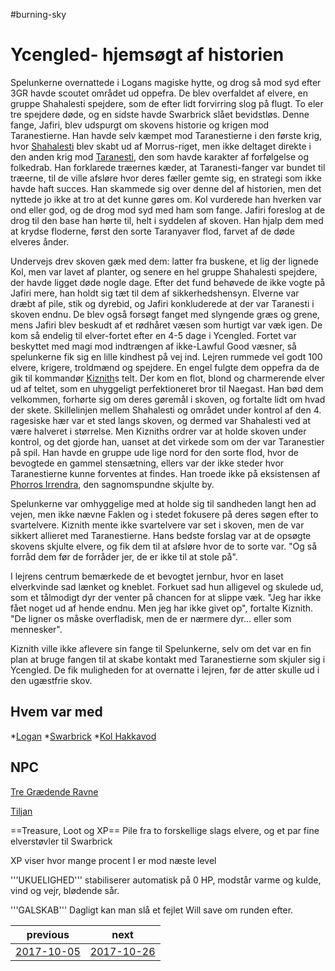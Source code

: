 #burning-sky

# Ycengled- hjemsøgt af historien 
Spelunkerne overnattede i Logans magiske hytte, og drog så mod syd efter 3GR havde scoutet området ud oppefra. De blev overfaldet af elvere, en gruppe Shahalesti spejdere, som de efter lidt forvirring slog på flugt. To eler tre spejdere døde, og en sidste havde Swarbrick slået bevidstløs. Denne fange, Jafiri, blev udspurgt om skovens historie og krigen mod Taranestierne. Han havde selv kæmpet mod Taranestierne i den første krig, hvor [Shahalesti](./Shahalesti.md) blev skabt ud af Morrus-riget, men ikke deltaget direkte i den anden krig mod [Taranesti](./Taranesti.md), den som havde karakter af forfølgelse og folkedrab. Han forklarede træernes kæder, at Taranesti-fanger var bundet til træerne, til de ville afsløre hvor deres fæller gemte sig, en strategi som ikke havde haft succes. Han skammede sig over denne del af historien, men det nyttede jo ikke at tro at det kunne gøres om. Kol vurderede han hverken var ond eller god, og de drog mod syd med ham som fange. Jafiri foreslog at de drog til den base han hørte til, helt i syddelen af skoven. Han hjalp dem med at krydse floderne, først den sorte Taranyaver flod, farvet af de døde elveres ånder.

Undervejs drev skoven gæk med dem: latter fra buskene, et lig der lignede Kol, men var lavet af planter, og senere en hel gruppe Shahalesti spejdere, der havde ligget døde nogle dage. Efter det fund behøvede de ikke vogte på Jafiri mere, han holdt sig tæt til dem af sikkerhedshensyn. Elverne var dræbt af pile, stik og dyrebid, og Jafiri konkluderede at der var Taranesti i skoven endnu. De blev også forsøgt fanget med slyngende græs og grene, mens Jafiri blev beskudt af et rødhåret væsen som hurtigt var væk igen. De kom så endelig til elver-fortet efter en 4-5 dage i Ycengled. Fortet var beskyttet med magi mod indtrængen af ikke-Lawful Good væsner, så spelunkerne fik sig en lille kindhest på vej ind. Lejren rummede vel godt 100 elvere, krigere, troldmænd og spejdere. En engel fulgte dem oppefra da de gik til kommandør [Kiznith](./Kiznith.md)s telt. Der kom en flot, blond og charmerende elver ud af teltet, som en uhyggeligt perfektioneret bror til Naegast. Han bød dem velkommen, forhørte sig om deres gøremål i skoven, og fortalte lidt om hvad der skete. Skillelinjen mellem Shahalesti og området under kontrol af den 4. ragesiske hær var et sted langs skoven, og dermed var Shahalesti ved at være halveret i størrelse. Men Kizniths ordrer var at holde skoven under kontrol, og det gjorde han, uanset at det virkede som om der var Taranestier på spil. Han havde en gruppe ude lige nord for den sorte flod, hvor de bevogtede en gammel stensætning, ellers var der ikke steder hvor Taranestierne kunne forventes at findes. Han troede ikke på eksistensen af [Phorros Irrendra](./Phorros%20Irrendra.md), den sagnomspundne skjulte by.

Spelunkerne var omhyggelige med at holde sig til sandheden langt hen ad vejen, men ikke nævne Faklen og i stedet fokusere på deres søgen efter to svartelvere. Kiznith mente ikke svartelvere var set i skoven, men de var sikkert allieret med Taranestierne. Hans bedste forslag var at de opsøgte skovens skjulte elvere, og fik dem til at afsløre hvor de to sorte var. "Og så forråd dem før de forråder jer, de er ikke til at stole på".

I lejrens centrum bemærkede de et bevogtet jernbur, hvor en laset elverkvinde sad lænket og kneblet. Forkuet sad hun alligevel og skulede ud, som et tålmodigt dyr der venter på chancen for at slippe væk.
"Jeg har ikke fået noget ud af hende endnu. Men jeg har ikke givet op", fortalte Kiznith. "De ligner os måske overfladisk, men de er nærmere dyr... eller som mennesker".

Kiznith ville ikke aflevere sin fange til Spelunkerne, selv om det var en fin plan at bruge fangen til at skabe kontakt med Taranestierne som skjuler sig i Ycengled. De fik muligheden for at overnatte i lejren, før de atter skulle ud i den ugæstfrie skov.

 


## Hvem var med

*[Logan](./Logan.md)
*[Swarbrick](./Swarbrick%20Everwood.md)
*[Kol Hakkavod](./Kol%20Hakkavod.md)



## NPC
[Tre Grædende Ravne](./Tre%20Grædende%20Ravne.md)

[Tiljan](./Tiljan.md)

==Treasure, Loot og XP==
Pile fra to forskellige slags elvere, og et par fine elverstøvler til Swarbrick



XP viser hvor mange procent I er mod næste level

'''UKUELIGHED''' stabiliserer automatisk på 0 HP, modstår varme og kulde, vind og vejr, blødende sår.

'''GALSKAB''' Dagligt kan man slå et fejlet Will save om runden efter.

| previous | next |
| --- | --- |
| [2017-10-05](./2017-10-05.md) | [2017-10-26](./2017-10-26.md) |
